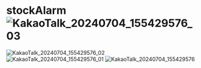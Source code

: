 # stockAlarm![KakaoTalk_20240704_155429576_03](https://github.com/moon8997/stockAlarm/assets/67020351/bc813fb0-af08-4369-8aef-579ba5db0127)
![KakaoTalk_20240704_155429576_02](https://github.com/moon8997/stockAlarm/assets/67020351/84821cac-eb84-4ccf-a3f1-79d045f3fbf5)
![KakaoTalk_20240704_155429576_01](https://github.com/moon8997/stockAlarm/assets/67020351/86460255-cad4-4b3c-9a79-d0b981321cb5)
![KakaoTalk_20240704_155429576](https://github.com/moon8997/stockAlarm/assets/67020351/5ed36ef0-8589-40fc-9561-c86eb642a0bd)
